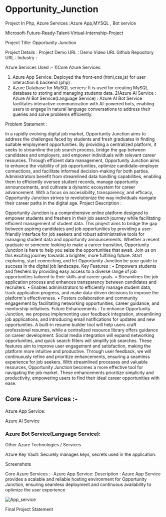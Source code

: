 # Opportunity_Junction
Project In Php, Azure Services :Azure App,MYSQL , Bot service

Microsoft-Future-Ready-Talent-Virtual-Internship-Project

Project Title: Opportunity   Junction

Project Details :
Project Demo URL : 
Demo Video URL 
Github Repository URL : 
Industry : 

Azure Services Used :-
1)Core Azure Services:
1. Azure App Service: Deployed the  front-end (html,css,js) for user interaction & backend (php) .
2. Azure  Database for MySQL servers: It is used for creating MySQL database to storing and managing students data.
2)Azure AI Service :
Azure AI Bot Service(Language Service) : Azure AI Bot Service facilitates interactive communication with AI-powered bots, enabling users to engage in natural language conversations to address their queries and solve problems efficiently.


Problem Statement :

In a rapidly evolving digital job market, Opportunity Junction aims to address the challenges faced by students and fresh graduates in finding suitable employment opportunities. By providing a centralized platform, it seeks to streamline the job search process, bridge the gap between candidates and employers, and empower individuals with relevant career resources. Through efficient data management, Opportunity Junction aims to enhance the visibility of job opportunities, optimize candidate-employer connections, and facilitate informed decision-making for both parties. Administrators benefit from streamlined data handling capabilities, enabling them to efficiently oversee student records, manage opportunity announcements, and cultivate a dynamic ecosystem for career advancement. With a focus on accessibility, transparency, and efficacy, Opportunity Junction strives to revolutionize the way individuals navigate their career paths in the digital age.
Project Description :

Opportunity Junction is a comprehensive online platform designed to empower students and freshers in their job search journey while facilitating efficient management of student data. This project aims to bridge the gap between aspiring candidates and job opportunities by providing a user-friendly interface for job seekers and robust administrative tools for managing student data and opportunity announcements.
Whether a recent graduate or someone looking to make a career transition, Opportunity Junction is here to help you seize the opportunities that await. Join us on this exciting journey towards a brighter, more fulfilling future. Start exploring, start connecting, and let Opportunity Junction be your guide to success in the digital job landscape.
Key Features :
•	Empowers students and freshers by providing easy access to a diverse range of job opportunities tailored to their skills and career goals.
•	Streamlines the job application process and enhances transparency between candidates and recruiters.
•	Enables administrators to efficiently manage student data, track application progress, and make data-driven decisions to improve the platform's effectiveness.
•	Fosters collaboration and community engagement by facilitating networking opportunities, career guidance, and mentorship initiatives.
Future Enhancements :
To enhance Opportunity Junction, we propose implementing user feedback integration, streamlining job applications, and introducing email notifications for updates and new opportunities. A built-in resume builder tool will help users craft professional resumes, while a centralized resource library offers guidance on career development. Social media integration will expand networking opportunities, and quick search filters will simplify job searches. These features aim to improve user engagement and satisfaction, making the platform more intuitive and productive. Through user feedback, we will continuously refine and prioritize enhancements, ensuring a seamless experience for job seekers. With streamlined processes and valuable resources, Opportunity Junction becomes a more effective tool for navigating the job market. These enhancements prioritize simplicity and productivity, empowering users to find their ideal career opportunities with ease.

## Core Azure Services :-


Azure App Service:





Azure AI Service 

### Azure Bot Service(Language Service):

Other Azure Technologies / Services


Azure Key Vault:
Securely manages keys, secrets used in the application.

Screenshots


Core Azure Services :-
Azure App Service:
Description : Azure App Service provides a scalable and reliable hosting environment for Opportunity Junction, ensuring seamless deployment and continuous availability to optimize the user experience

![App_service](https://github.com/shubhamjadhv/Opportunity_Junction/assets/111505205/f868821d-cc27-4a6c-89c6-04b0719f963b)

 
Final Project Statement



